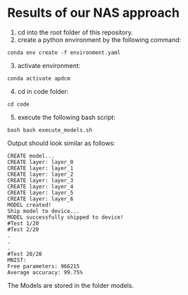 # Results of our NAS approach
1. cd into the root folder of this repository.
2. create a python environment by the following command:

`conda env create -f environment.yaml`

3. activate environment:

`conda activate apdcm`

4. cd in code folder:

`cd code`

5. execute the following bash script:

`bash bash execute_models.sh`

Output should look similar as follows:
```
CREATE model...
CREATE layer: layer_0
CREATE layer: layer_1
CREATE layer: layer_2
CREATE layer: layer_3
CREATE layer: layer_4
CREATE layer: layer_5
CREATE layer: layer_6
MODEL created!
Ship model to device...
MODEL successfully shipped to device!
#Test 1/20
#Test 2/20
.
.
.
#Test 20/20
MNIST:
Free parameters: 966215
Average accuracy: 99.75%
```
The Models are stored in the folder models.
